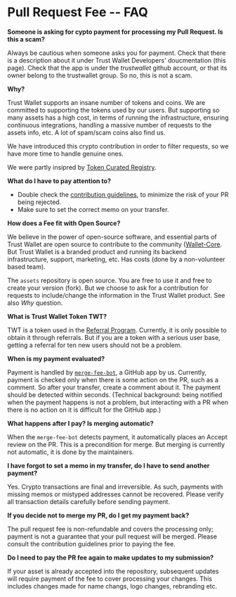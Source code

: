 # Pull Request Fee -- FAQ

**Someone is asking for cypto payment for processing my Pull Request.  Is this a scam?**

Always be cautious when someone asks you for payment.
Check that there is a description about it under Trust Wallet Developers' doucmentation (this page).
Check that the app is under the *trustwallet* github account, or that its owner belong to the trustwallet group.
So no, this is not a scam.

**Why?**

Trust Wallet supports an insane number of tokens and coins.
We are committed to supporting the tokens used by our users.
But supporting so many assets has a high cost, in terms of running the infrastructure, ensuring continuous integrations,
handling a massive number of requests to the assets info, etc. A lot of spam/scam coins also find us.

We have introduced this crypto contribution in order to filter requests, so we have more time to handle genuine ones.

We were partly insipred by [Token Curated Registry](https://medium.com/@tokencuratedregistry/a-simple-overview-of-token-curated-registries-84e2b7b19a06).

**What do I have to pay attention to?**

* Double check the [contribution guidelines](assets/add_new_asset.md), to minimize the risk of your PR being rejected.
* Make sure to set the correct memo on your transfer.

**How does a Fee fit with Open Source?**

We believe in the power of open-source software, and essential parts of Trust Wallet are open source to contribute to the community
([Wallet-Core](https://developer.trustwallet.com/wallet-core).
But Trust Wallet is a branded product and running its backend infrastructure, support, marketing, etc. 
Has costs (done by a non-volunteer based team).

The `assets` repository is open source. You are free to use it and free to create your version (fork).  But we choose to ask for a contribution for requests to include/change the information in the Trust Wallet product.  See also *Why* question.

**What is Trust Wallet Token TWT?**

TWT is a token used in the
[Referral Program](https://community.trustwallet.com/t/invite-a-friend-earn-trust-wallet-token-twt/4125).
Currently, it is only possible to obtain it through referrals.  But if you are a token with a serious user base, getting a referral for ten new users should not be a problem.

**When is my payment evaluated?**

Payment is handled by [`merge-fee-bot`](https://github.com/settings/apps/merge-fee-bot), a GitHub app by us.
Currently, payment is checked only when there is some action on the PR, such as a comment.
So after your transfer, create a comment about it.  The payment should be detected within seconds.
(Technical background: being notified when the payment happens is not a problem, but interacting with a PR
when there is no action on it is difficult for the GitHub app.)

**What happens after I pay? Is merging automatic?**

When the `merge-fee-bot` detects payment, it automatically places an Accept review on the PR.
This is a precondition for merge.
But merging is currently not automatic, it is done by the maintainers.

**I have forgot to set a memo in my transfer, do I have to send another payment?**

Yes. Crypto transactions are final and irreversible.  As such, payments with missing memos or mistyped addresses cannot be recovered. Please verify all transaction details carefully before sending payment.

**If you decide not to merge my PR, do I get my payment back?**

The pull request fee is non-refundable and covers the processing only; payment is not a guarantee that your pull request will be merged. Please consult the contribution guidelines prior to paying the fee.

**Do I need to pay the PR fee again to make updates to my submission?**

If your asset is already accepted into the repository, subsequent updates will require payment of the fee to cover processing your changes. This includes changes made for name changs, logo changes, rebranding etc.
